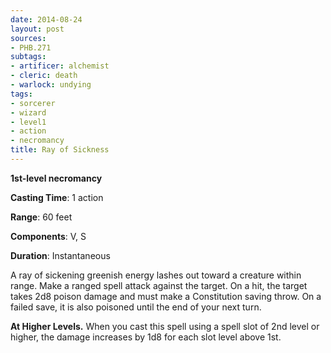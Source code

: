 ```yaml
---
date: 2014-08-24
layout: post
sources:
- PHB.271
subtags:
- artificer: alchemist
- cleric: death
- warlock: undying
tags:
- sorcerer
- wizard
- level1
- action
- necromancy
title: Ray of Sickness
---
```


**1st-level necromancy**

**Casting Time**: 1 action

**Range**: 60 feet

**Components**: V, S

**Duration**: Instantaneous

A ray of sickening greenish energy lashes out toward a creature within range. Make a ranged spell attack against the target. On a hit, the target takes 2d8 poison damage and must make a Constitution saving throw. On a failed save, it is also poisoned until the end of your next turn.

**At Higher Levels.** When you cast this spell using a spell slot of 2nd level or higher, the damage increases by 1d8 for each slot level above 1st.

